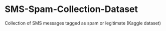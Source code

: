 # SMS-Spam-Collection-Dataset
Collection of SMS messages tagged as spam or legitimate (Kaggle dataset)
